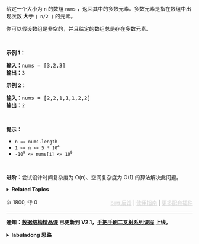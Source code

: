 <p>给定一个大小为 <code>n</code><em> </em>的数组&nbsp;<code>nums</code> ，返回其中的多数元素。多数元素是指在数组中出现次数 <strong>大于</strong>&nbsp;<code>⌊ n/2 ⌋</code>&nbsp;的元素。</p>

<p>你可以假设数组是非空的，并且给定的数组总是存在多数元素。</p>

<p>&nbsp;</p>

<p><strong>示例&nbsp;1：</strong></p>

<pre>
<strong>输入：</strong>nums = [3,2,3]
<strong>输出：</strong>3</pre>

<p><strong>示例&nbsp;2：</strong></p>

<pre>
<strong>输入：</strong>nums = [2,2,1,1,1,2,2]
<strong>输出：</strong>2
</pre>

<p>&nbsp;</p> 
<strong>提示：</strong>

<ul> 
 <li><code>n == nums.length</code></li> 
 <li><code>1 &lt;= n &lt;= 5 * 10<sup>4</sup></code></li> 
 <li><code>-10<sup>9</sup> &lt;= nums[i] &lt;= 10<sup>9</sup></code></li> 
</ul>

<p>&nbsp;</p>

<p><strong>进阶：</strong>尝试设计时间复杂度为 O(n)、空间复杂度为 O(1) 的算法解决此问题。</p>

<details><summary><strong>Related Topics</strong></summary>数组 | 哈希表 | 分治 | 计数 | 排序</details><br>

<div>👍 1800, 👎 0<span style='float: right;'><span style='color: gray;'><a href='https://github.com/labuladong/fucking-algorithm/discussions/939' target='_blank' style='color: lightgray;text-decoration: underline;'>bug 反馈</a> | <a href='https://labuladong.gitee.io/article/fname.html?fname=jb插件简介' target='_blank' style='color: lightgray;text-decoration: underline;'>使用指南</a> | <a href='https://labuladong.github.io/algo/images/others/%E5%85%A8%E5%AE%B6%E6%A1%B6.jpg' target='_blank' style='color: lightgray;text-decoration: underline;'>更多配套插件</a></span></span></div>

<div id="labuladong"><hr>

**通知：[数据结构精品课](https://aep.h5.xeknow.com/s/1XJHEO) 已更新到 V2.1，[手把手刷二叉树系列课程](https://aep.xet.tech/s/3YGcq3) 上线。**

<details><summary><strong>labuladong 思路</strong></summary>

## 基本思路

这道题的标准解法肯定是用一个哈希表作为计数器记录每个元素出现的次数，然后寻找出现次数最多的那个元素，时间和空间复杂度都是 `O(N)`。

但是由于题目说了这个目标元素（众数）出现的次数**过半**，这就有意思了，其实我们不需要用哈希表来做计数器就能把这个众数找出来。

你想象一下，比方说一群带正电的粒子和一群带负电的粒子，把它们混合起来，得到的这群混合粒子的带电性质是什么？这取决于正电离子多还是负电离子多，如果正负粒子数量恰好相等，则呈电中性。

回到这道题，题目告诉你一定存在一个众数，它出现的次数过半，那么如果你把这个众数元素想象成正电粒子，其他的所有元素都想象成负电粒子，那么它们混合起来会怎样？

**在正负粒子混合的过程中，整体的带电性可能在正负间波动，但最终的结果一定是正电**。

有了这个类比，你看下解法代码，我们是如何用 `O(1)` 的空间复杂度来计算众数的。

**标签：哈希表，[数组](https://mp.weixin.qq.com/mp/appmsgalbum?__biz=MzAxODQxMDM0Mw==&action=getalbum&album_id=2120601117519675393)**

## 解法代码

提示：🟢 标记的是我写的解法代码，🤖 标记的是 chatGPT 翻译的多语言解法代码。如有错误，可以 [点这里](https://github.com/labuladong/fucking-algorithm/issues/1113) 反馈和修正。

<div class="tab-panel"><div class="tab-nav">
<button data-tab-item="cpp" class="tab-nav-button btn " data-tab-group="default" onclick="switchTab(this)">cpp🤖</button>

<button data-tab-item="python" class="tab-nav-button btn " data-tab-group="default" onclick="switchTab(this)">python🤖</button>

<button data-tab-item="java" class="tab-nav-button btn active" data-tab-group="default" onclick="switchTab(this)">java🟢</button>

<button data-tab-item="go" class="tab-nav-button btn " data-tab-group="default" onclick="switchTab(this)">go🤖</button>

<button data-tab-item="javascript" class="tab-nav-button btn " data-tab-group="default" onclick="switchTab(this)">javascript🤖</button>
</div><div class="tab-content">
<div data-tab-item="cpp" class="tab-item " data-tab-group="default"><div class="highlight">

```cpp
// 注意：cpp 代码由 chatGPT🤖 根据我的 java 代码翻译，旨在帮助不同背景的读者理解算法逻辑。
// 本代码已经通过力扣的测试用例，应该可直接成功提交。

class Solution {
public:
    int majorityElement(vector<int>& nums) {
        // 我们想寻找的那个众数
        int target = 0;
        // 计数器（类比带电粒子例子中的带电性）
        int count = 0;
        for (int i = 0; i < nums.size(); i++) {
            if (count == 0) {
                // 当计数器为 0 时，假设 nums[i] 就是众数
                target = nums[i];
                // 众数出现了一次
                count = 1;
            } else if (nums[i] == target) {
                // 如果遇到的是目标众数，计数器累加
                count++;
            } else {
                // 如果遇到的不是目标众数，计数器递减
                count--;
            }
        }
        // 回想带电粒子的例子
        // 此时的 count 必然大于 0，此时的 target 必然就是目标众数
        return target;
    }
};
```

</div></div>

<div data-tab-item="python" class="tab-item " data-tab-group="default"><div class="highlight">

```python
# 注意：python 代码由 chatGPT🤖 根据我的 java 代码翻译，旨在帮助不同背景的读者理解算法逻辑。
# 本代码已经通过力扣的测试用例，应该可直接成功提交。

class Solution:
    def majorityElement(self, nums: List[int]) -> int:
        # 我们想寻找的那个众数
        target = 0
        # 计数器（类比带电粒子例子中的带电性）
        count = 0
        for i in range(len(nums)):
            if count == 0:
                # 当计数器为 0 时，假设 nums[i] 就是众数
                target = nums[i]
                # 众数出现了一次
                count = 1
            elif nums[i] == target:
                # 如果遇到的是目标众数，计数器累加
                count += 1
            else:
                # 如果遇到的不是目标众数，计数器递减
                count -= 1
        # 回想带电粒子的例子
        # 此时的 count 必然大于 0，此时的 target 必然就是目标众数
        return target
```

</div></div>

<div data-tab-item="java" class="tab-item active" data-tab-group="default"><div class="highlight">

```java
class Solution {
    public int majorityElement(int[] nums) {
        // 我们想寻找的那个众数
        int target = 0;
        // 计数器（类比带电粒子例子中的带电性）
        int count = 0;
        for (int i = 0; i < nums.length; i++) {
            if (count == 0) {
                // 当计数器为 0 时，假设 nums[i] 就是众数
                target = nums[i];
                // 众数出现了一次
                count = 1;
            } else if (nums[i] == target) {
                // 如果遇到的是目标众数，计数器累加
                count++;
            } else {
                // 如果遇到的不是目标众数，计数器递减
                count--;
            }
        }
        // 回想带电粒子的例子
        // 此时的 count 必然大于 0，此时的 target 必然就是目标众数
        return target;
    }
}
```

</div></div>

<div data-tab-item="go" class="tab-item " data-tab-group="default"><div class="highlight">

```go
// 注意：go 代码由 chatGPT🤖 根据我的 java 代码翻译，旨在帮助不同背景的读者理解算法逻辑。
// 本代码已经通过力扣的测试用例，应该可直接成功提交。

func majorityElement(nums []int) int {
    // 我们想寻找的那个众数
    target := 0
    // 计数器（类比带电粒子例子中的带电性）
    count := 0
    for i := 0; i < len(nums); i++ {
        if count == 0 {
            // 当计数器为 0 时，假设 nums[i] 就是众数
            target = nums[i]
            // 众数出现了一次
            count = 1
        } else if nums[i] == target {
            // 如果遇到的是目标众数，计数器累加
            count++
        } else {
            // 如果遇到的不是目标众数，计数器递减
            count--
        }
    }
    // 回想带电粒子的例子
    // 此时的 count 必然大于 0，此时的 target 必然就是目标众数
    return target
}
```

</div></div>

<div data-tab-item="javascript" class="tab-item " data-tab-group="default"><div class="highlight">

```javascript
// 注意：javascript 代码由 chatGPT🤖 根据我的 java 代码翻译，旨在帮助不同背景的读者理解算法逻辑。
// 本代码已经通过力扣的测试用例，应该可直接成功提交。

var majorityElement = function(nums) {
    // 我们想寻找的那个众数
    let target = 0;
    // 计数器（类比带电粒子例子中的带电性）
    let count = 0;
    for (let i = 0; i < nums.length; i++) {
        if (count === 0) {
            // 当计数器为 0 时，假设 nums[i] 就是众数
            target = nums[i];
            // 众数出现了一次
            count = 1;
        } else if (nums[i] === target) {
            // 如果遇到的是目标众数，计数器累加
            count++;
        } else {
            // 如果遇到的不是目标众数，计数器递减
            count--;
        }
    }
    // 回想带电粒子的例子
    // 此时的 count 必然大于 0，此时的 target 必然就是目标众数
    return target;
};
```

</div></div>
</div></div>

**类似题目**：
  - [剑指 Offer 39. 数组中出现次数超过一半的数字 🟢](/problems/shu-zu-zhong-chu-xian-ci-shu-chao-guo-yi-ban-de-shu-zi-lcof)

</details>
</div>



